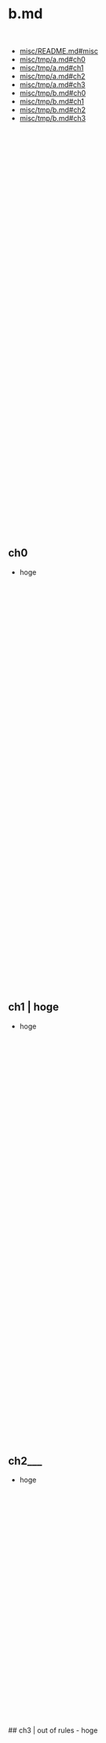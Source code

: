 # b.md

<br>

- <a href="https://github.com/takata150802/misc/blob/master/README.md#misc"> misc/README.md#misc </a>
- <a href="https://github.com/takata150802/misc/blob/master/tmp/a.md#ch0"> misc/tmp/a.md#ch0 </a>
- <a href="https://github.com/takata150802/misc/blob/master/tmp/a.md#ch1"> misc/tmp/a.md#ch1 </a>
- <a href="https://github.com/takata150802/misc/blob/master/tmp/a.md#ch2"> misc/tmp/a.md#ch2 </a>
- <a href="https://github.com/takata150802/misc/blob/master/tmp/a.md#ch3"> misc/tmp/a.md#ch3 </a>
- <a href="https://github.com/takata150802/misc/blob/master/tmp/b.md#ch0"> misc/tmp/b.md#ch0 </a>
- <a href="https://github.com/takata150802/misc/blob/master/tmp/b.md#ch1"> misc/tmp/b.md#ch1 </a>
- <a href="https://github.com/takata150802/misc/blob/master/tmp/b.md#ch2"> misc/tmp/b.md#ch2 </a>
- <a href="https://github.com/takata150802/misc/blob/master/tmp/b.md#ch3"> misc/tmp/b.md#ch3 </a>

<br><br><br><br><br><br><br><br><br><br><br><br><br><br><br><br>
<br><br><br><br><br><br><br><br><br><br><br><br><br><br><br><br>
<br><br><br><br><br><br><br><br><br><br><br><br><br><br><br><br>

<a id="ch0"></a>
## ch0 <!-- achor ch0 -->
- hoge

<br><br><br><br><br><br><br><br><br><br><br><br><br><br><br><br>
<br><br><br><br><br><br><br><br><br><br><br><br><br><br><br><br>
<br><br><br><br><br><br><br><br><br><br><br><br><br><br><br><br>

<a id="ch1"></a>

## ch1 | hoge  <!-- achor ch0 -->
- hoge

<br><br><br><br><br><br><br><br><br><br><br><br><br><br><br><br>
<br><br><br><br><br><br><br><br><br><br><br><br><br><br><br><br>
<br><br><br><br><br><br><br><br><br><br><br><br><br><br><br><br>
<a id="ch2"></a>

## ch2___  <!-- achor ch2 -->
- hoge

<br>
<br>
<br>
<br>
<br>
<br>
<br>
<br>
<br>
<br>
<br>
<br>
<br>
<br>
<br>
<br>
<br>
<br>
<br>
<br>
<br>
<br>
<br>
<br>
<br>
<br>
<br>
<br>
<a id="ch3"></a>
## ch3 | out of rules <!-- achor ch3 -->
- hoge

